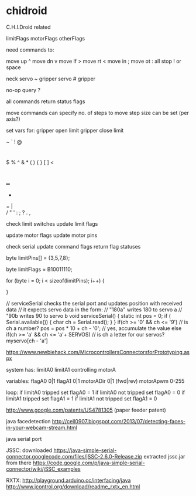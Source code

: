 chidroid
========

C.H.I.Droid related

limitFlags
motorFlags
otherFlags



need commands to:

  move up ^
  move dn v
  move lf >
  move rt <
  move in ;
  move ot :
  all stop ! or space
  
  neck servo ~
  gripper servo #
  gripper 
  
  
  no-op query ?
  
  all commands return status flags

move commands can specify no. of steps to move
step size can be set (per axis?)

set vars for:
 gripper open limit
 gripper close limit
 


~
`
!
@
#
$
%
^
&
*
(
)
{
}
[
]
<
>
_
-
+
=
|
\
/
"
'
:
;
?
.
,


check limit switches
update limit flags

update motor flags
update motor pins

check serial
update command flags
return flag statuses

byte limitPins[] = {3,5,7,8};

byte limitFlags = B10011110;

for (byte i = 0; i < sizeof(limitPins); i++) {
  
}

// serviceSerial checks the serial port and updates position with received data
// it expects servo data in the form:
// "180a" writes 180 to servo a
// "90b writes 90 to servo b
void serviceSerial()
{
static int pos = 0;
if ( Serial.available()) {
char ch = Serial.read();
}
}
if(ch >= '0' && ch <= '9')
// is ch a number?
pos = pos * 10 + ch - '0';
// yes, accumulate the value
else if(ch >= 'a' && ch <= 'a'+ SERVOS) // is ch a letter for our servos?
myservo[ch - 'a']

https://www.newbiehack.com/MicrocontrollersConnectorsforPrototyping.aspx


system has:
  limitA0
  limitA1
  controlling motorA

variables:
  flagA0 0|1
  flagA1 0|1
  motorADir 0|1 (fwd|rev)
  motorApwm 0-255

loop:
  if limitA0 tripped     set flagA0 = 1
  if limitA0 not tripped set flagA0 = 0
  if limitA1 tripped     set flagA1 = 1
  if limitA1 not tripped set flagA1 = 0  


http://www.google.com/patents/US4781305 (paper feeder patent)


java facedetection
http://cell0907.blogspot.com/2013/07/detecting-faces-in-your-webcam-stream.html

java serial port

JSSC:
 downloaded https://java-simple-serial-connector.googlecode.com/files/jSSC-2.6.0-Release.zip
 extracted jssc.jar from there
 https://code.google.com/p/java-simple-serial-connector/wiki/jSSC_examples
 
 RXTX:
 http://playground.arduino.cc/interfacing/java
 http://www.jcontrol.org/download/readme_rxtx_en.html